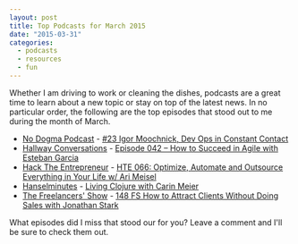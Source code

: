 ```yaml
---
layout: post
title: Top Podcasts for March 2015
date: "2015-03-31"
categories:
  - podcasts
  - resources
  - fun
---
```


Whether I am driving to work or cleaning the dishes, podcasts are a great time to learn about a new topic or stay on top of the latest news.  In no particular order, the following are the top episodes that stood out to me during the month of March.

- [No Dogma Podcast](http://nodogmapodcast.bryanhogan.net/) - [#23 Igor Moochnick, Dev Ops in Constant Contact](https://player.fm/series/no-dogma-podcast/23-igor-moochnick-dev-ops-in-constant-contact)
- [Hallway Conversations](http://hallwayconversations.com/) - [Episode 042 – How to Succeed in Agile with Esteban Garcia](https://player.fm/series/hallway-conversations/episode-042-how-to-succeed-in-agile-with-esteban-garcia)
- [Hack The Entrepreneur](http://hacktheentrepreneur.com/) - [HTE 066: Optimize, Automate and Outsource Everything in Your Life w/ Ari Meisel](https://player.fm/series/hack-the-entrepreneur-entrepreneurship-online-business-startups/hte-066-optimize-automate-and-outsource-everything-in-your-life-w-ari-meisel)
- [Hanselminutes](http://www.hanselminutes.com/) - [Living Clojure with Carin Meier](https://player.fm/series/hanselminutes/living-clojure-with-carin-meier)
- [The Freelancers' Show](http://devchat.tv/freelancers) - [148 FS How to Attract Clients Without Doing Sales with Jonathan Stark](https://player.fm/series/the-freelancers-show-19331/148-fs-how-to-attract-clients-without-doing-sales-with-jonathan-stark)

What episodes did I miss that stood our for you?  Leave a comment and I'll be sure to check them out.
